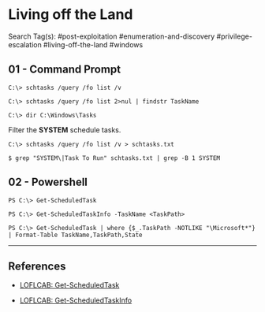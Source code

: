 # Living off the Land

Search Tag(s): #post-exploitation #enumeration-and-discovery #privilege-escalation #living-off-the-land #windows

## 01 - Command Prompt

```
C:\> schtasks /query /fo list /v

C:\> schtasks /query /fo list 2>nul | findstr TaskName

C:\> dir C:\Windows\Tasks
```

Filter the **SYSTEM** schedule tasks.

```
C:\> schtasks /query /fo list /v > schtasks.txt

$ grep "SYSTEM\|Task To Run" schtasks.txt | grep -B 1 SYSTEM
```

## 02 - Powershell

```
PS C:\> Get-ScheduledTask

PS C:\> Get-ScheduledTaskInfo -TaskName <TaskPath>

PS C:\> Get-ScheduledTask | where {$_.TaskPath -NOTLIKE "\Microsoft*"} | Format-Table TaskName,TaskPath,State
```

---
## References

- [LOFLCAB: Get-ScheduledTask](https://lofl-project.github.io/loflcab/Cmdlets/Get-ScheduledTask/)

- [LOFLCAB: Get-ScheduledTaskInfo](https://lofl-project.github.io/loflcab/Cmdlets/Get-ScheduledTaskInfo/)